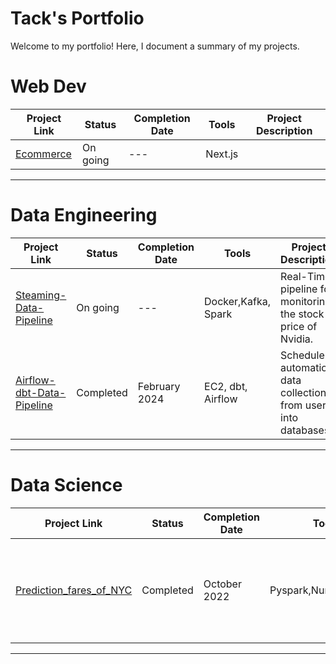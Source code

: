 # Tack's Portfolio

Welcome to my portfolio! Here, I document a summary of my projects. 
# Web Dev

| Project Link | Status | Completion Date | Tools | Project Description | 
|---|---|---|---|---|
| [Ecommerce](https://github.com/Tack-Theerapat/My-Ecomm)|On going|---| Next.js | |
***


# Data Engineering

| Project Link | Status | Completion Date | Tools | Project Description | 
|---|---|---|---|---|
| [Steaming-Data-Pipeline](https://github.com/Tack-Theerapat/Steaming-Data-Pipeline)|On going|---| Docker,Kafka, Spark | Real-Time pipeline for monitoring the stock price of Nvidia.|
| [Airflow-dbt-Data-Pipeline](https://github.com/Tack-Theerapat/Airflow-dbt-Data-Pipeline) | Completed |February 2024| EC2, dbt, Airflow | Schedule automation data collection from user into databases |
***

# Data Science

| Project Link | Status | Completion Date | Tools | Project Description | 
|---|---|---|---|---|
| [Prediction_fares_of_NYC](https://github.com/Tack-Theerapat/Prediction_fares_of_NYC)| Completed |October 2022| Pyspark,Numpy,Pandas | Exploratory data and build Machine learning models to predict Taxi fares  |
***

